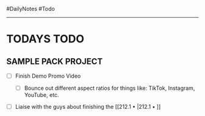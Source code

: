 #DailyNotes #Todo 
- - -

# TODAYS TODO

## SAMPLE PACK PROJECT

- [ ] Finish Demo Promo Video
	- [ ] Bounce out different aspect ratios for things like: TikTok, Instagram, YouTube, etc.

- [ ] Liaise with the guys about finishing the [[212.1 • |212.1 • ]]

